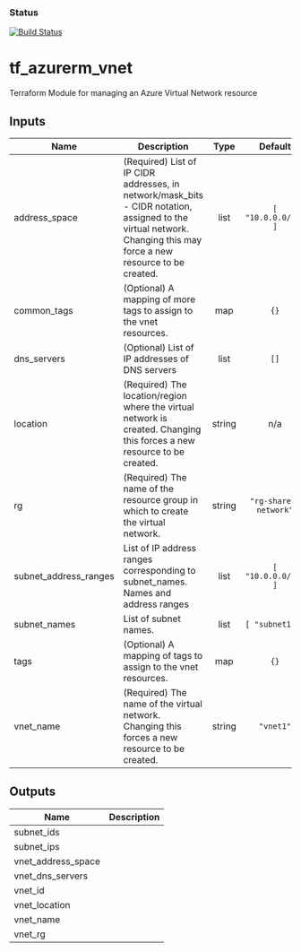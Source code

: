 
### Status
[![Build Status](https://travis-ci.org/elliottnichols/tf_azurerm_vnet.svg?branch=master)](https://travis-ci.org/elliottnichols/tf_azurerm_vnet)

# tf_azurerm_vnet
Terraform Module for managing an Azure Virtual Network resource

<!-- BEGINNING OF PRE-COMMIT-TERRAFORM DOCS HOOK --> 
## Inputs

| Name | Description | Type | Default | Required |
|------|-------------|:----:|:-----:|:-----:|
| address\_space | (Required) List of IP CIDR addresses, in network/mask_bits - CIDR notation, assigned to the virtual network. Changing this may force a new resource to be created. | list | `[ "10.0.0.0/16" ]` | no |
| common\_tags | (Optional) A mapping of more tags to assign to the vnet resources. | map | `{}` | no |
| dns\_servers | (Optional) List of IP addresses of DNS servers | list | `[]` | no |
| location | (Required) The location/region where the virtual network is created. Changing this forces a new resource to be created. | string | n/a | yes |
| rg | (Required) The name of the resource group in which to create the virtual network. | string | `"rg-shared-network"` | no |
| subnet\_address\_ranges | List of IP address ranges corresponding to subnet_names. Names and address ranges | list | `[ "10.0.0.0/22" ]` | no |
| subnet\_names | List of subnet names. | list | `[ "subnet1" ]` | no |
| tags | (Optional) A mapping of tags to assign to the vnet resources. | map | `{}` | no |
| vnet\_name | (Required) The name of the virtual network. Changing this forces a new resource to be created. | string | `"vnet1"` | no |

## Outputs

| Name | Description |
|------|-------------|
| subnet\_ids |  |
| subnet\_ips |  |
| vnet\_address\_space |  |
| vnet\_dns\_servers |  |
| vnet\_id |  |
| vnet\_location |  |
| vnet\_name |  |
| vnet\_rg |  |

<!-- END OF PRE-COMMIT-TERRAFORM DOCS HOOK -->